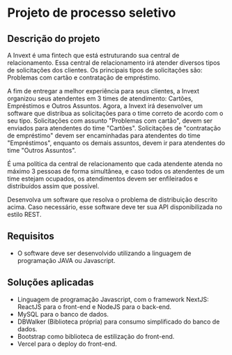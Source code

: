 # Projeto de processo seletivo

## Descrição do projeto

A Invext é uma fintech que está estruturando sua central de relacionamento. Essa central de relacionamento irá atender diversos tipos de solicitações dos clientes. Os principais 
tipos de solicitações são: Problemas com cartão e contratação de empréstimo.

A fim de entregar a melhor experiência para seus clientes, a Invext organizou seus atendentes em 3 times de atendimento: Cartões, Empréstimos e Outros Assuntos. Agora, a Invext irá desenvolver um software que distribua as solicitações para o time correto de acordo com o seu tipo. Solicitações com assunto "Problemas com cartão", devem ser enviados para atendentes do time "Cartões". Solicitações de "contratação de empréstimo" devem ser encaminhadas para atendentes do time "Empréstimos", enquanto os demais assuntos, devem ir para atendentes do time "Outros Assuntos". 

É uma política da central de relacionamento que cada atendente atenda no máximo 3 pessoas de forma simultânea, e caso todos os atendentes de um time estejam ocupados, os atendimentos devem ser enfileirados e distribuídos assim que possível.

Desenvolva um software que resolva o problema de distribuição descrito acima. Caso necessário, esse software deve ter sua API disponibilizada no estilo REST.

## Requisitos

- O software deve ser desenvolvido utilizando a linguagem de programação JAVA ou Javascript.

## Soluções aplicadas

- Linguagem de programação Javascript, com o framework NextJS: ReactJS  para o front-end e NodeJS para o back-end.
- MySQL para o banco de dados.
- DBWalker (Biblioteca própria) para consumo simplificado do banco de dados.
- Bootstrap como biblioteca de estilização do front-end.
- Vercel para o deploy do front-end.
